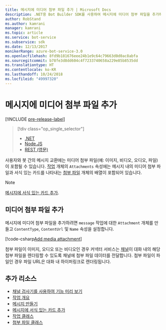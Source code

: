 ```yaml
---
title: 메시지에 미디어 첨부 파일 추가 | Microsoft Docs
description: .NET용 Bot Builder SDK를 사용하여 메시지에 미디어 첨부 파일을 추가하는 방법에 대해 알아봅니다.
author: RobStand
ms.author: kamrani
manager: kamrani
ms.topic: article
ms.service: bot-service
ms.subservice: sdk
ms.date: 12/13/2017
monikerRange: azure-bot-service-3.0
ms.openlocfilehash: 8fd9b181676eee24b1e9c64c79663d0d0ac8abfa
ms.sourcegitcommit: b78fe3d8dd604c4f7233740658a229e85b8535dd
ms.translationtype: HT
ms.contentlocale: ko-KR
ms.lasthandoff: 10/24/2018
ms.locfileid: "49997320"
---
```

# <a name="add-media-attachments-to-messages"></a>메시지에 미디어 첨부 파일 추가

[!INCLUDE [pre-release-label](../includes/pre-release-label-v3.md)]

> [!div class="op_single_selector"]
> - [.NET](../dotnet/bot-builder-dotnet-add-media-attachments.md)
> - [Node.JS](../nodejs/bot-builder-nodejs-send-receive-attachments.md)
> - [REST (영문)](../rest-api/bot-framework-rest-connector-add-media-attachments.md)

사용자와 봇 간의 메시지 교환에는 미디어 첨부 파일(예: 이미지, 비디오, 오디오, 파일)이 포함될 수 있습니다. <a href="https://docs.botframework.com/en-us/csharp/builder/sdkreference/dc/d2f/class_microsoft_1_1_bot_1_1_connector_1_1_activity.html" target="_blank">작업</a> 개체의 `Attachments` 속성에는 메시지 내의 미디어 첨부 파일과 서식 있는 카드를 나타내는 <a href="https://docs.microsoft.com/en-us/dotnet/api/microsoft.bot.connector.attachments?view=botconnector-3.12.2.4" target="_blank">첨부 파일</a> 개체의 배열이 포함되어 있습니다. 

> [!NOTE]
> [메시지에 서식 있는 카드 추가](bot-builder-dotnet-add-rich-card-attachments.md).

## <a name="add-a-media-attachment"></a>미디어 첨부 파일 추가  

메시지에 미디어 첨부 파일을 추가하려면 `message` 작업에 대한 `Attachment` 개체를 만들고 `ContentType`, `ContentUrl` 및 `Name` 속성을 설정합니다. 

[!code-csharp[Add media attachment](../includes/code/dotnet-add-attachments.cs#addMediaAttachment)]

첨부 파일이 이미지, 오디오 또는 비디오인 경우 커넥터 서비스는 [채널](bot-builder-dotnet-channeldata.md)이 대화 내의 해당 첨부 파일을 렌더링할 수 있도록 채널에 첨부 파일 데이터를 전달합니다. 첨부 파일이 파일인 경우 파일 URL은 대화 내 하이퍼링크로 렌더링됩니다.

## <a name="additional-resources"></a>추가 리소스

- [채널 검사기를 사용하여 기능 미리 보기][inspector]
- [작업 개요](bot-builder-dotnet-activities.md)
- [메시지 만들기](bot-builder-dotnet-create-messages.md)
- [메시지에 서식 있는 카드 추가](bot-builder-dotnet-add-rich-card-attachments.md)
- <a href="https://docs.botframework.com/en-us/csharp/builder/sdkreference/dc/d2f/class_microsoft_1_1_bot_1_1_connector_1_1_activity.html" target="_blank">작업 클래스</a>
- <a href="https://docs.microsoft.com/en-us/dotnet/api/microsoft.bot.connector.attachments?view=botconnector-3.12.2.4" target="_blank">첨부 파일 클래스</a>

[inspector]: ../bot-service-channel-inspector.md


